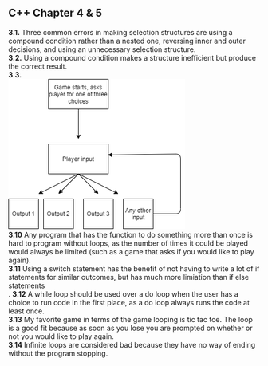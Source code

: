 ## C++ Chapter 4 & 5
<b>3.1.</b> Three common errors in making selection structures are using a compound condition rather than a nested one, reversing inner and outer decisions, and using an unnecessary selection structure.</br>
<b>3.2.</b> Using a compound condition makes a structure inefficient but produce the correct result. </br>
<b>3.3.</b> </br><img src="DoorFlowchart.png"> </br>
<b>3.10</b> Any program that has the function to do something more than once is hard to program without loops, as the number of times it could be played would always be limited (such as a game that asks if you would like to play again).</br>
<b>3.11</b> Using a switch statement has the benefit of not having to write a lot of if statements for similar outcomes, but has much more limiation than if else statements </br>.
<b>3.12</b> A while loop should be used over a do loop when the user has a choice to run code in the first place, as a do loop always runs the code at least once. </br>
<b>3.13</b> My favorite game in terms of the game looping is tic tac toe. The loop is a good fit because as soon as you lose you are prompted on whether or not you would like to play again.</br>
<b>3.14</b> Infinite loops are considered bad because they have no way of ending without the program stopping.</br>
